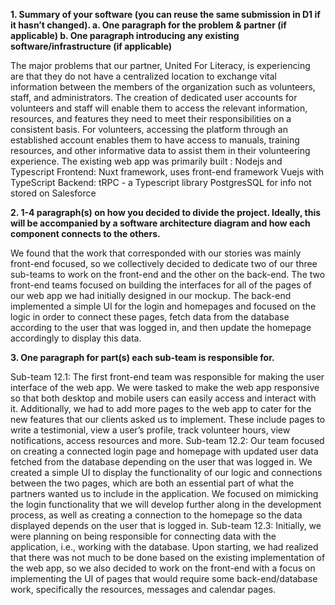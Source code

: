 **1. Summary of your software (you can reuse the same submission in D1 if it hasn’t changed).
a. One paragraph for the problem & partner (if applicable)
b. One paragraph introducing any existing software/infrastructure (if applicable)**

The major problems that our partner, United For Literacy, is experiencing are that they do not have a centralized location to exchange vital information between the members of the organization such as volunteers, staff, and administrators. The creation of dedicated user accounts for volunteers and staff will enable them to access the relevant information, resources, and features they need to meet their responsibilities on a consistent basis. For volunteers, accessing the platform through an established account enables them to have access to manuals, training resources, and other informative data to assist them in their volunteering experience.
The existing web app was primarily built :
Nodejs and Typescript
Frontend: Nuxt framework, uses front-end framework Vuejs with TypeScript
Backend: tRPC - a Typescript library
PostgresSQL for info not stored on Salesforce

**2. 1-4 paragraph(s) on how you decided to divide the project. Ideally, this will be accompanied by a software architecture diagram and how each component connects to the others.**

We found that the work that corresponded with our stories was mainly front-end focused, so we collectively decided to dedicate two of our three sub-teams to work on the front-end and the other on the back-end. The two front-end teams focused on building the interfaces for all of the pages of our web app we had initially designed in our mockup. The back-end implemented a simple UI for the login and homepages and focused on the logic in order to connect these pages, fetch data from the database according to the user that was logged in, and then update the homepage accordingly to display this data. 

**3. One paragraph for part(s) each sub-team is responsible for.**

Sub-team 12.1: The first front-end team was responsible for making the user interface of the web app. We were tasked to make the web app responsive so that both desktop and mobile users can easily access and interact with it. Additionally, we had to add more pages to the web app to cater for the new features that our clients asked us to implement. These include pages to write a testimonial, view a user’s profile, track volunteer hours, view notifications, access resources and more.
Sub-team 12.2: Our team focused on creating a connected login page and homepage with updated user data fetched from the database depending on the user that was logged in. We created a simple UI to display the functionality of our logic and connections between the two pages, which are both an essential part of what the partners wanted us to include in the application. We focused on mimicking the login functionality that we will develop further along in the development process, as well as creating a connection to the homepage so the data displayed depends on the user that is logged in.
Sub-team 12.3: Initially, we were planning on being responsible for connecting data with the application, i.e., working with the database. Upon starting, we had realized that there was not much to be done based on the existing implementation of the web app, so we also decided to work on the front-end with a focus on implementing the UI of pages that would require some back-end/database work, specifically the resources, messages and calendar pages.
